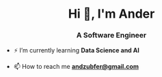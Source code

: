 <h1 align="center">Hi 👋, I'm Ander</h1>
<h3 align="center">A Software Engineer</h3>

- ⚡ I’m currently learning **Data Science and AI**

- 📫 How to reach me **andzubfer@gmail.com**

